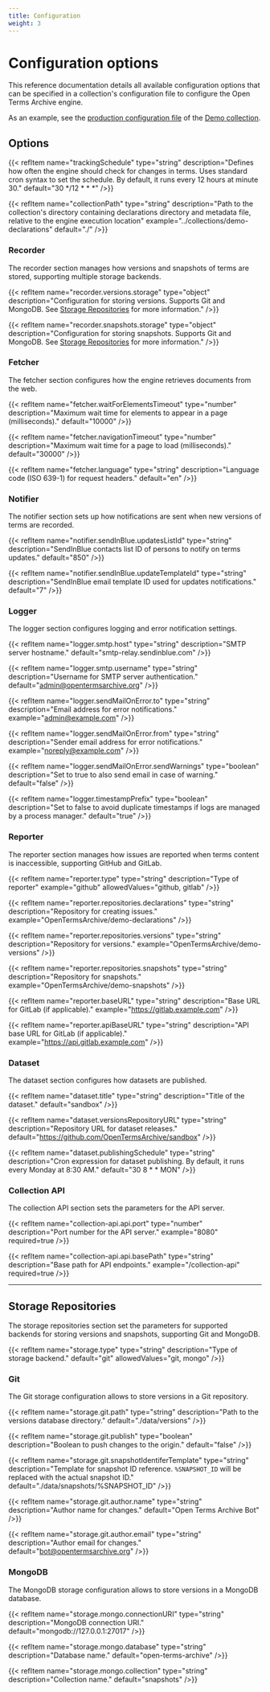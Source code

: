 ```yaml
---
title: Configuration
weight: 3
---
```


# Configuration options

This reference documentation details all available configuration options that can be specified in a collection's configuration file to configure the Open Terms Archive engine.

As an example, see the [production configuration file](https://github.com/OpenTermsArchive/demo-declarations/blob/main/config/production.json) of the [Demo collection](https://github.com/OpenTermsArchive/demo-declarations).

## Options

{{< refItem
    name="trackingSchedule"
    type="string"
    description="Defines how often the engine should check for changes in terms. Uses standard cron syntax to set the schedule. By default, it runs every 12 hours at minute 30."
    default="30 */12 * * *"
/>}}

{{< refItem
    name="collectionPath"
    type="string"
    description="Path to the collection's directory containing declarations directory and metadata file, relative to the engine execution location"
    example="../collections/demo-declarations"
    default="./"
/>}}

### Recorder

The recorder section manages how versions and snapshots of terms are stored, supporting multiple storage backends.

{{< refItem
    name="recorder.versions.storage"
    type="object"
    description="Configuration for storing versions. Supports Git and MongoDB. See [Storage Repositories](#storage-repositories) for more information."
/>}}

{{< refItem
    name="recorder.snapshots.storage"
    type="object"
    description="Configuration for storing snapshots. Supports Git and MongoDB. See [Storage Repositories](#storage-repositories) for more information."
/>}}

### Fetcher

The fetcher section configures how the engine retrieves documents from the web.

{{< refItem
    name="fetcher.waitForElementsTimeout"
    type="number"
    description="Maximum wait time for elements to appear in a page (milliseconds)."
    default="10000"
/>}}

{{< refItem
    name="fetcher.navigationTimeout"
    type="number"
    description="Maximum wait time for a page to load (milliseconds)."
    default="30000"
/>}}

{{< refItem
    name="fetcher.language"
    type="string"
    description="Language code (ISO 639-1) for request headers."
    default="en"
/>}}

### Notifier

The notifier section sets up how notifications are sent when new versions of terms are recorded.

{{< refItem
    name="notifier.sendInBlue.updatesListId"
    type="string"
    description="SendInBlue contacts list ID of persons to notify on terms updates."
    default="850"
/>}}

{{< refItem
    name="notifier.sendInBlue.updateTemplateId"
    type="string"
    description="SendInBlue email template ID used for updates notifications."
    default="7"
/>}}

### Logger

The logger section configures logging and error notification settings.

{{< refItem
    name="logger.smtp.host"
    type="string"
    description="SMTP server hostname."
    default="smtp-relay.sendinblue.com"
/>}}

{{< refItem
    name="logger.smtp.username"
    type="string"
    description="Username for SMTP server authentication."
    default="admin@opentermsarchive.org"
/>}}

{{< refItem
    name="logger.sendMailOnError.to"
    type="string"
    description="Email address for error notifications."
    example="admin@example.com"
/>}}

{{< refItem
    name="logger.sendMailOnError.from"
    type="string"
    description="Sender email address for error notifications."
    example="noreply@example.com"
/>}}

{{< refItem
    name="logger.sendMailOnError.sendWarnings"
    type="boolean"
    description="Set to true to also send email in case of warning."
    default="false"
/>}}

{{< refItem
    name="logger.timestampPrefix"
    type="boolean"
    description="Set to false to avoid duplicate timestamps if logs are managed by a process manager."
    default="true"
/>}}

### Reporter

The reporter section manages how issues are reported when terms content is inaccessible, supporting GitHub and GitLab.

{{< refItem
    name="reporter.type"
    type="string"
    description="Type of reporter"
    example="github"
    allowedValues="github, gitlab"
/>}}

{{< refItem
    name="reporter.repositories.declarations"
    type="string"
    description="Repository for creating issues."
    example="OpenTermsArchive/demo-declarations"
/>}}

{{< refItem
    name="reporter.repositories.versions"
    type="string"
    description="Repository for versions."
    example="OpenTermsArchive/demo-versions"
/>}}

{{< refItem
    name="reporter.repositories.snapshots"
    type="string"
    description="Repository for snapshots."
    example="OpenTermsArchive/demo-snapshots"
/>}}

{{< refItem
    name="reporter.baseURL"
    type="string"
    description="Base URL for GitLab (if applicable)."
    example="https://gitlab.example.com"
/>}}

{{< refItem
    name="reporter.apiBaseURL"
    type="string"
    description="API base URL for GitLab (if applicable)."
    example="https://api.gitlab.example.com"
/>}}

### Dataset

The dataset section configures how datasets are published.

{{< refItem
    name="dataset.title"
    type="string"
    description="Title of the dataset."
    default="sandbox"
/>}}

{{< refItem
    name="dataset.versionsRepositoryURL"
    type="string"
    description="Repository URL for dataset releases."
    default="https://github.com/OpenTermsArchive/sandbox"
/>}}

{{< refItem
    name="dataset.publishingSchedule"
    type="string"
    description="Cron expression for dataset publishing. By default, it runs every Monday at 8:30 AM."
    default="30 8 * * MON"
/>}}

### Collection API

The collection API section sets the parameters for the API server.

{{< refItem
    name="collection-api.api.port"
    type="number"
    description="Port number for the API server."
    example="8080"
    required=true
/>}}

{{< refItem
    name="collection-api.api.basePath"
    type="string"
    description="Base path for API endpoints."
    example="/collection-api"
    required=true
/>}}

---

## Storage Repositories

The storage repositories section set the parameters for supported backends for storing versions and snapshots, supporting Git and MongoDB.

{{< refItem
    name="storage.type"
    type="string"
    description="Type of storage backend."
    default="git"
    allowedValues="git, mongo"
/>}}

### Git

The Git storage configuration allows to store versions in a Git repository.

{{< refItem
    name="storage.git.path"
    type="string"
    description="Path to the versions database directory."
    default="./data/versions"
/>}}

{{< refItem
    name="storage.git.publish"
    type="boolean"
    description="Boolean to push changes to the origin."
    default="false"
/>}}

{{< refItem
    name="storage.git.snapshotIdentiferTemplate"
    type="string"
    description="Template for snapshot ID reference. `%SNAPSHOT_ID` will be replaced with the actual snapshot ID."
    default="./data/snapshots/%SNAPSHOT_ID"
/>}}

{{< refItem
    name="storage.git.author.name"
    type="string"
    description="Author name for changes."
    default="Open Terms Archive Bot"
/>}}

{{< refItem
    name="storage.git.author.email"
    type="string"
    description="Author email for changes."
    default="bot@opentermsarchive.org"
/>}}

### MongoDB

The MongoDB storage configuration allows to store versions in a MongoDB database.

{{< refItem
    name="storage.mongo.connectionURI"
    type="string"
    description="MongoDB connection URI."
    default="mongodb://127.0.0.1:27017"
/>}}

{{< refItem
    name="storage.mongo.database"
    type="string"
    description="Database name."
    default="open-terms-archive"
/>}}

{{< refItem
    name="storage.mongo.collection"
    type="string"
    description="Collection name."
    default="snapshots"
/>}}
